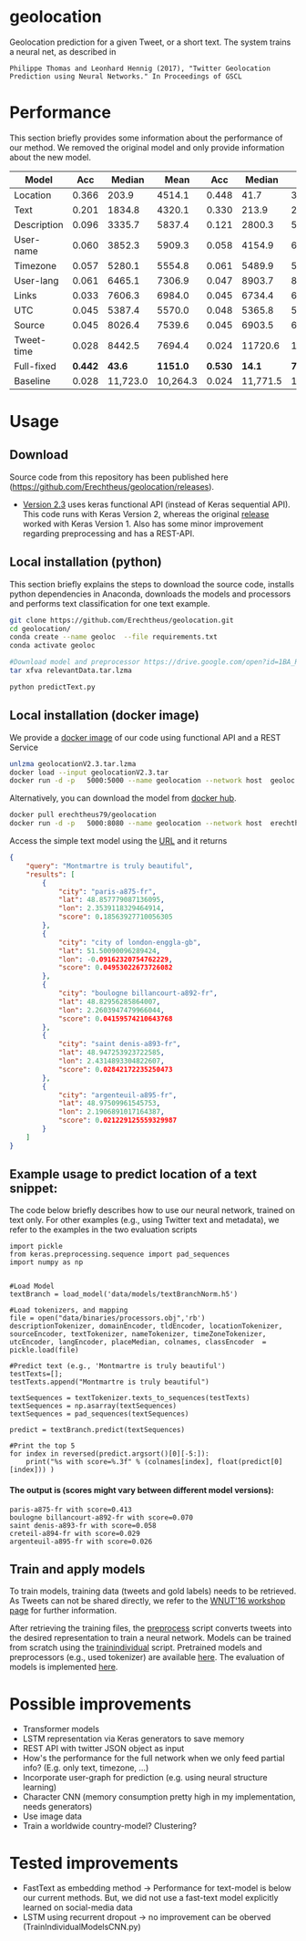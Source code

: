 # geolocation
Geolocation prediction for a given Tweet, or a short text. The system trains a neural net, as described in

	Philippe Thomas and Leonhard Hennig (2017), "Twitter Geolocation Prediction using Neural Networks." In Proceedings of GSCL

# Performance
This section briefly provides some information about the performance of our method. We removed the original model and only provide information about the new model.

|Model   	|   Acc	| Median  	| Mean  	|  Acc 	| Median 	| Mean |
|---	|---	|---	|---	|---	|---	|---	|
|   Location	| 0.366| 203.9  | 4514.1 | 0.448 | 41.7   | 3821.0 |
|  Text 	    | 0.201| 1834.8 | 4320.1 | 0.330 | 213.9  | 2441.7 |
|  Description 	| 0.096| 3335.7 | 5837.4 | 0.121 | 2800.3 | 5491.0 |
|  User-name 	| 0.060| 3852.3 | 5909.3 | 0.058 | 4154.9 | 6131.7 |
|  Timezone     | 0.057| 5280.1 | 5554.8 | 0.061 | 5489.9 | 5481.4 |
|  User-lang 	| 0.061| 6465.1 | 7306.9 | 0.047 | 8903.7 | 8523.1 |
|  Links 	    | 0.033| 7606.3 | 6984.0 | 0.045 | 6734.4 | 6571.7 |
|  UTC 	        | 0.045| 5387.4 | 5570.0 | 0.048 | 5365.8 | 5412.7 |
|  Source 	    | 0.045| 8026.4 | 7539.6 | 0.045 | 6903.5 | 6901.1 |
|  Tweet-time 	| 0.028| 8442.5 | 7694.4 | 0.024 | 11720.6| 10275.5 |
|  Full-fixed 	| **0.442**| **43.6**| **1151.0**  |**0.530**| **14.1**| **771.2** |
|  Baseline 	| 0.028  	| 11,723.0  | 10,264.3  | 0.024  	| 11,771.5  | 10,584.4  |


# Usage

## Download 
Source code from this repository has been published here (https://github.com/Erechtheus/geolocation/releases). 
- [Version 2.3](https://github.com/Erechtheus/geolocation/releases/tag/V2.3)   uses keras functional API (instead of Keras sequential API). This code runs with Keras Version 2, whereas the original [release](https://github.com/Erechtheus/geolocation/releases/tag/V1.0) worked with Keras Version 1. Also has some minor improvement regarding preprocessing and has a REST-API.


##  Local installation (python)
This section briefly explains the steps to download the source code, installs python dependencies in Anaconda, downloads the models and processors and performs text classification for one text example.
```bash
git clone https://github.com/Erechtheus/geolocation.git
cd geolocation/
conda create --name geoloc  --file requirements.txt
conda activate geoloc

#Download model and preprocessor https://drive.google.com/open?id=1BA_Rj5FJ30nTzvfJvnhgx3k-bzC6Sn9D
tar xfva relevantData.tar.lzma

python predictText.py
```


## Local installation (docker image)

We provide a [docker image](https://drive.google.com/file/d/19AA3M6dZHK8gogC8qxmt2vVDXrvs98MR/view?usp=sharing) of our code using functional API and a REST Service
```bash
unlzma geolocationV2.3.tar.lzma
docker load --input geolocationV2.3.tar
docker run -d -p   5000:5000 --name geolocation --network host  geoloc:latest
```

Alternatively, you can download the model from [docker hub](https://hub.docker.com/r/erechtheus79/geolocation).

```bash
docker pull erechtheus79/geolocation
docker run -d -p   5000:8080 --name geolocation --network host  erechtheus79/geolocation
```

Access the simple text model using the [URL](http://127.0.0.1:5000/predictText?text=Montmartre%20is%20truly%20beautiful) and it returns

```json
{
    "query": "Montmartre is truly beautiful",
    "results": [
        {
            "city": "paris-a875-fr",
            "lat": 48.857779087136095,
            "lon": 2.3539118329464914,
            "score": 0.18563927710056305
        },
        {
            "city": "city of london-enggla-gb",
            "lat": 51.50090096289424,
            "lon": -0.09162320754762229,
            "score": 0.04953022673726082
        },
        {
            "city": "boulogne billancourt-a892-fr",
            "lat": 48.82956285864007,
            "lon": 2.2603947479966044,
            "score": 0.04159574210643768
        },
        {
            "city": "saint denis-a893-fr",
            "lat": 48.947253923722585,
            "lon": 2.4314893304822607,
            "score": 0.02842172235250473
        },
        {
            "city": "argenteuil-a895-fr",
            "lat": 48.97509961545753,
            "lon": 2.1906891017164387,
            "score": 0.021229125559329987
        }
    ]
}
```


## Example usage to predict location of a text snippet:
The code below briefly describes how to use our neural network, trained on text only. For other examples (e.g., using Twitter text and metadata), we refer to the examples in the two evaluation scripts

```pythonfrom keras.models import load_model
import pickle
from keras.preprocessing.sequence import pad_sequences
import numpy as np


#Load Model
textBranch = load_model('data/models/textBranchNorm.h5')

#Load tokenizers, and mapping
file = open("data/binaries/processors.obj",'rb')
descriptionTokenizer, domainEncoder, tldEncoder, locationTokenizer, sourceEncoder, textTokenizer, nameTokenizer, timeZoneTokenizer, utcEncoder, langEncoder, placeMedian, colnames, classEncoder  = pickle.load(file)

#Predict text (e.g., 'Montmartre is truly beautiful')
testTexts=[];
testTexts.append("Montmartre is truly beautiful")

textSequences = textTokenizer.texts_to_sequences(testTexts)
textSequences = np.asarray(textSequences)
textSequences = pad_sequences(textSequences)

predict = textBranch.predict(textSequences)

#Print the top 5
for index in reversed(predict.argsort()[0][-5:]):
    print("%s with score=%.3f" % (colnames[index], float(predict[0][index])) )

```

#### The output is (scores might vary between different model versions):
    paris-a875-fr with score=0.413
    boulogne billancourt-a892-fr with score=0.070
    saint denis-a893-fr with score=0.058
    creteil-a894-fr with score=0.029
    argenteuil-a895-fr with score=0.026

## Train and apply models
To train models, training data (tweets and gold labels) needs to be retrieved. As Tweets can not be shared directly, we refer to the [WNUT'16 workshop page](http://noisy-text.github.io/2016/geo-shared-task.html) for further information.

After retrieving the training files, the [preprocess](https://github.com/Erechtheus/geolocation/blob/master/Preprocess.py) script converts tweets into the desired representation to train a neural network. Models can be trained from scratch using the [trainindividual](https://github.com/Erechtheus/geolocation/blob/master/TrainIndividualModels.py) script.
Pretrained models and preprocessors (e.g., used tokenizer)  are available [here](https://drive.google.com/open?id=1BA_Rj5FJ30nTzvfJvnhgx3k-bzC6Sn9D).
The evaluation of models is implemented [here](https://github.com/Erechtheus/geolocation/blob/master/EvaluateTweet.py).


# Possible improvements
 - Transformer models
 - LSTM representation via Keras generators to save memory
 - REST API with twitter JSON object as input
 - How's the performance for the full network when we only feed partial info? (E.g. only text, timezone, ...)
 - Incorporate user-graph for prediction (e.g. using neural structure learning)
 - Character CNN (memory consumption pretty high in my implementation, needs generators)
 - Use image data
 - Train a worldwide country-model? Clustering?
 
# Tested improvements
 - FastText as embedding method -> Performance for text-model is below our current methods. But, we did not use a fast-text model explicitly learned on social-media data
 - LSTM using recurrent dropout -> no improvement can be oberved (TrainIndividualModelsCNN.py)
